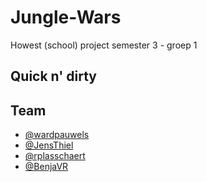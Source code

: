 # Jungle-Wars
Howest (school) project semester 3 - groep 1 

## Quick n' dirty

## Team
- [@wardpauwels](https://github.com/wardpauwels)
- [@JensThiel](https://github.com/JensThiel)
- [@rplasschaert](https://github.com/rplasschaert)
- [@BenjaVR](https://github.com/BenjaVR)
